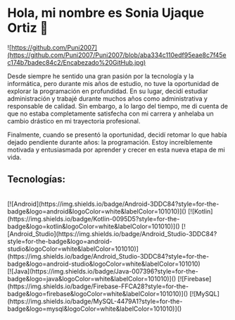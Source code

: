 # Hola, mi nombre es Sonia Ujaque Ortiz 👋

![https://github.com/Puni2007](https://github.com/Puni2007/Puni2007/blob/aba334c110edf95eae8c7f45ec174b7badec84c2/Encabezado%20GitHub.jpg)

Desde siempre he sentido una gran pasión por la tecnología y la informática, pero durante mis años de estudio, no tuve la oportunidad de explorar la programación en profundidad. En su lugar, decidí estudiar administración y trabajé durante muchos años como administrativa y responsable de calidad. Sin embargo, a lo largo del tiempo, me di cuenta de que no estaba completamente satisfecha con mi carrera y anhelaba un cambio drástico en mi trayectoria profesional. 

Finalmente, cuando se presentó la oportunidad, decidí retomar lo que había dejado pendiente durante años: la programación. Estoy increíblemente motivada y entusiasmada por aprender y crecer en esta nueva etapa de mi vida.

## Tecnologías:

</br>
[![Android](https://img.shields.io/badge/Android-3DDC84?style=for-the-badge&logo=android&logoColor=white&labelColor=101010)]()
[![Kotlin](https://img.shields.io/badge/Kotlin-0095D5?style=for-the-badge&logo=kotlin&logoColor=white&labelColor=101010)]()
[![Android_Studio](https://img.shields.io/badge/Android_Studio-3DDC84?style=for-the-badge&logo=android-studio&logoColor=white&labelColor=101010)](https://img.shields.io/badge/Android_Studio-3DDC84?style=for-the-badge&logo=android-studio&logoColor=white&labelColor=101010)
</br>
[![Java](https://img.shields.io/badge/Java-007396?style=for-the-badge&logo=java&logoColor=white&labelColor=101010)]()
[![Firebase](https://img.shields.io/badge/Firebase-FFCA28?style=for-the-badge&logo=firebase&logoColor=white&labelColor=101010)]()
[![MySQL](https://img.shields.io/badge/MySQL-4479A1?style=for-the-badge&logo=mysql&logoColor=white&labelColor=101010)]()




<!--
**Puni2007/Puni2007** is a ✨ _special_ ✨ repository because its `README.md` (this file) appears on your GitHub profile.

Here are some ideas to get you started:

- 🔭 I’m currently working on ...
- 🌱 I’m currently learning ...
- 👯 I’m looking to collaborate on ...
- 🤔 I’m looking for help with ...
- 💬 Ask me about ...
- 📫 How to reach me: ...
- 😄 Pronouns: ...
- ⚡ Fun fact: ...
-->
